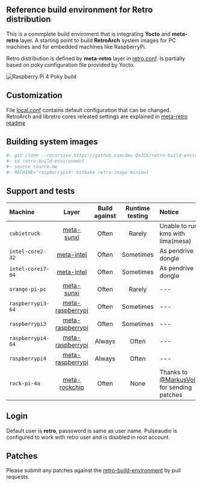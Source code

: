 ## Reference build environment for Retro distribution

This is a commplete build enviroment that is integrating **Yocto** and **meta-retro** layer. A starting point to build **RetroArch** system images for PC machines and for embedded machines like RaspberryPi.

Retro distribution is defined by **meta-retro** layer in [retro.conf](https://github.com/dev-0x7C6/meta-retro/blob/zeus/conf/distro/retro.conf). Is partially based on poky configuration file provided by Yocto.

![Raspberry Pi 4 Poky build](https://devwork.space/wp-content/uploads/2020/01/IMG_20200108_205652-scaled.jpg)

## Customization
File [local.conf](build/conf/local.conf) contains default configuration that can be changed. RetroArch and libretro cores releated settings are explained in [meta-retro readme](https://github.com/dev-0x7C6/meta-retro/blob/zeus/README.md)

## Building system images

```sh
#~ git clone --recursive https://github.com/dev-0x7C6/retro-build-environment.git
#~ cd retro-build-environment
#~ source source.me
#~ MACHINE="raspberrypi4" bitbake retro-image-minimal
```

## Support and tests

| Machine         | Layer                                                                             | Build against | Runtime testing | Notice |
|:--------------|:---------------------------------------------------------------------------------:|:----------------------:|:---------------:|:-------| 
| `cubietruck`      | [meta-sunxi](https://github.com/linux-sunxi/meta-sunxi)                           |  Often   | Rarely | Unable to run kms with lima(mesa) | driver
| `intel-core2-32`  | [meta-intel](https://git.yoctoproject.org/cgit/cgit.cgi/meta-intel/)              |  Often   | Sometimes | As pendrive dongle |
| `intel-corei7-64` | [meta-intel](https://git.yoctoproject.org/cgit/cgit.cgi/meta-intel/)              |  Often   | Sometimes | As pendrive dongle |
| `orange-pi-pc`    | [meta-sunxi](https://github.com/linux-sunxi/meta-sunxi)                           |  Often   | Rarely | --- |
| `raspberrypi3-64` | [meta-raspberrypi](https://git.yoctoproject.org/cgit/cgit.cgi/meta-raspberrypi/)  |  Often   | Sometimes | --- |
| `raspberrypi3`    | [meta-raspberrypi](https://git.yoctoproject.org/cgit/cgit.cgi/meta-raspberrypi/)  |  Often   | Sometimes | --- |
| `raspberrypi4-64` | [meta-raspberrypi](https://git.yoctoproject.org/cgit/cgit.cgi/meta-raspberrypi/)  |  Always   | Often | --- |
| `raspberrypi4`    | [meta-raspberrypi](https://git.yoctoproject.org/cgit/cgit.cgi/meta-raspberrypi/)  |  Always   | Often | --- |
| `rock-pi-4a`      | [meta-rockchip](https://git.yoctoproject.org/cgit/cgit.cgi/meta-rockchip/)        |  Often   | None  | Thanks to [@MarkusVolk](https://github.com/MarkusVolk) for sending patches |

## Login
Default user is **retro**, passsword is same as user name. Pulseaudio is configured to work with retro user and is disabled in root account.

## Patches
Please submit any patches against the [retro-build-environment](https://github.com/dev-0x7C6/retro-build-environment) by pull requests.
